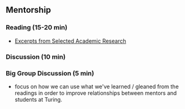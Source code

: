 ## Mentorship

### Reading (15-20 min)
* [Excerpts from Selected Academic Research](https://gist.github.com/maryelizbeth/c806b7ec6566645179d2)

### Discussion (10 min)


### Big Group Discussion (5 min)
* focus on how we can use what we've learned / gleaned from the readings in order to improve relationships between mentors and students at Turing.
